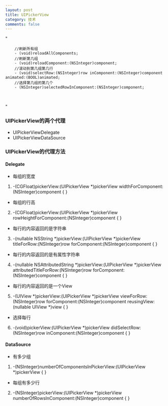 ```yaml
---
layout: post
title: UIPickerView
category: 技术
comments: false
---
```


 "

        //刷新所有组
        - (void)reloadAllComponents;
        //刷新第几组
        - (void)reloadComponent:(NSInteger)component;
        //滚动到第几组第几行
        - (void)selectRow:(NSInteger)row inComponent:(NSInteger)component animated:(BOOL)animated;  
        //选择第几组的第几个
        - (NSInteger)selectedRowInComponent:(NSInteger)component;  
 
 
 "
    

### UIPickerView的两个代理

* UIPickerViewDelegate
* UIPickerViewDataSource


### UIPickerView的代理方法

#### Delegate


* 每组的宽度
1.  -(CGFloat)pickerView:(UIPickerView *)pickerView widthForComponent:(NSInteger)component
{
}

* 每组的行高
2.  -(CGFloat)pickerView:(UIPickerView *)pickerView rowHeightForComponent:(NSInteger)component
{
}

* 每行的内容返回的是字符串
3.  -(nullable NSString *)pickerView:(UIPickerView *)pickerView titleForRow:(NSInteger)row forComponent:(NSInteger)component 
{
}

* 每行的内容返回的是有属性字符串
4.  -(nullable NSAttributedString *)pickerView:(UIPickerView *)pickerView attributedTitleForRow:(NSInteger)row forComponent:(NSInteger)component 
{
}

* 每行的内容返回的是一个View
5.  -(UIView *)pickerView:(UIPickerView *)pickerView viewForRow:(NSInteger)row forComponent:(NSInteger)component reusingView:(nullable UIView *)view 
{
}

* 选择每行
6.  -(void)pickerView:(UIPickerView *)pickerView didSelectRow:(NSInteger)row inComponent:(NSInteger)component
{
}




#### DataSource


* 有多少组
1.  -(NSInteger)numberOfComponentsInPickerView:(UIPickerView *)pickerView
{
}

* 每组有多少行
2.  -(NSInteger)pickerView:(UIPickerView *)pickerView numberOfRowsInComponent:(NSInteger)component
{
}


